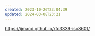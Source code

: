 ```yaml
---
created: 2023-10-26T23:04:39
updated: 2024-03-08T23:21
---
```

https://ijmacd.github.io/rfc3339-iso8601/